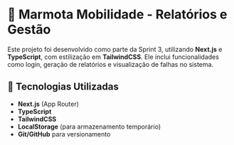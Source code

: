 # 🦦 Marmota Mobilidade - Relatórios e Gestão
 
Este projeto foi desenvolvido como parte da Sprint 3, utilizando **Next.js** e **TypeScript**, com estilização em **TailwindCSS**. Ele inclui funcionalidades como login, geração de relatórios e visualização de falhas no sistema.
 
## 🚀 Tecnologias Utilizadas
- **Next.js** (App Router)
- **TypeScript**
- **TailwindCSS**
- **LocalStorage** (para armazenamento temporário)
- **Git/GitHub** para versionamento
 